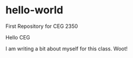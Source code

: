 # hello-world
First Repository for CEG 2350


Hello CEG

I am writing a bit about myself for this class. Woot!
